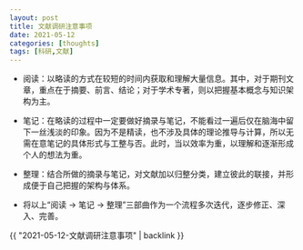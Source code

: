 ```yaml
---
layout: post
title: 文献调研注意事项
date: 2021-05-12
categories: [thoughts]
tags: [科研,文献]
---
```


* 阅读：以略读的方式在较短的时间内获取和理解大量信息。其中，对于期刊文章，重点在于摘要、前言、结论；对于学术专著，则以把握基本概念与知识架构为主。

* 笔记：在略读的过程中一定要做好摘录与笔记，不能看过一遍后仅在脑海中留下一丝浅淡的印象。因为不是精读，也不涉及具体的理论推导与计算，所以无需在意笔记的具体形式与工整与否。此时，当以效率为重，以理解和逐渐形成个人的想法为重。

* 整理：结合所做的摘录与笔记，对文献加以归整分类，建立彼此的联接，并形成便于自己把握的架构与体系。

* 将以上“阅读 → 笔记 → 整理”三部曲作为一个流程多次迭代，逐步修正、深入、完善。

{{ "2021-05-12-文献调研注意事项" | backlink }}

